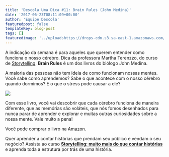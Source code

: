 ```yaml
---
title: 'Descola Uma Dica #11: Brain Rules (John Medina)'
date: '2017-06-23T08:11:09+00:00'
author: 'Equipe Descola'
featuredpost: false
templateKey: blog-post
tags: []
featuredimage: '../uploadshttps://drops-cdn.s3.sa-east-1.amazonaws.com/drops-new/wp-content/uploads/2017/06/22211249/Descola_umadica-11-150x150.png'
---
```

A indicação da semana é para aqueles que querem entender como funciona o nosso cérebro. Dica da professora Martha Terenzzo, do curso de [Storytelling](https://descola.org/curso/storytelling), **Brain Rules** é um dos livros do biólogo John Medina.

A maioria das pessoas não tem ideia de como funcionam nossas mentes. Você sabe como aprendemos? Sabe o que acontece com o nosso cérebro quando dormimos? E o que o stress pode causar a ele?

![](https://descola.org/drops/wp-content/uploads/2017/06/brain-rules-679x1024.jpg)

Com esse livro, você vai descobrir que cada cérebro funciona de maneira diferente, que as memórias são voláteis, que nós fomos desenhados para nunca parar de aprender e explorar e muitas outras curiosidades sobre a nossa mente. Vale muito a pena!

Você pode comprar o livro na [Amazon](https://www.amazon.com.br/Brain-Rules-Updated-Expanded-Principles-ebook/dp/B00JNYEXAM).

Quer aprender a contar histórias que prendam seu público e vendam o seu negócio? Assista ao curso **[Storytelling: muito mais do que contar histórias](https://descola.org/curso/storytelling)** e aprenda toda a estrutura por trás de uma história.